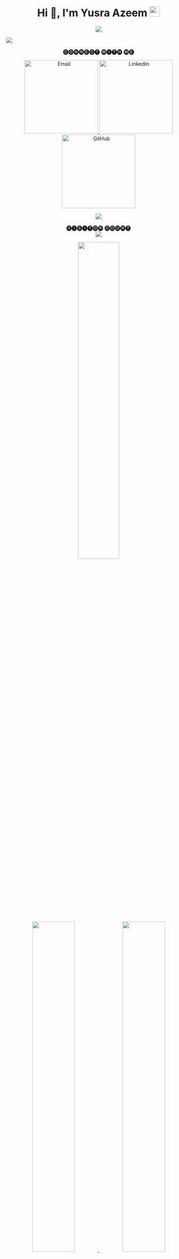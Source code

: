 <!-- First Main Heading -->
<h1 align="center">Hi 👋, I'm Yusra Azeem <img src="https://emojis.slackmojis.com/emojis/images/1531849430/4246/blob-sunglasses.gif?1531849430" width="28"/> </h1>

<p align="center">
  <!-- Typing SVG by Getintorj -->
  <a href="https://github.com/getintorj/readme-typing-svg">
    <img src="https://readme-typing-svg.demolab.com/?lines=FULL-STACK%20WEB%20DEVELOPER%20;MACHINE%20LEARNING%20&%20AI%20ENTHUSIAST;JAVASCRIPT%20;SOFTWARE%20ENGINEER;PROBLEM%20SOLVER;ALWAYS%20LEARNING%20NEW%20TECHNOLOGIES&font=Fira%20Code&center=true&width=440&height=45&color=20C20E&vCenter=true&pause=1000&size=22" />
  </a>
</p>

<img src="https://user-images.githubusercontent.com/73097560/115834477-dbab4500-a447-11eb-908a-139a6edaec5c.gif" />

<p align="center">
  🅒🅞🅝🅝🅔🅒🅣 🅦🅘🅣🅗 🅜🅔
</p>

<p align="center">
  <a href="mailto:yuzhere55@gmail.com" target="_blank">
    <img alt="Email" src="https://img.shields.io/badge/Email-D14836?style=for-the-badge&logo=gmail&logoColor=white" width="200px" />
  </a>
  <a href="https://www.linkedin.com/in/yusraazeem55/" target="_blank">
    <img alt="LinkedIn" src="https://img.shields.io/badge/LinkedIn-0A66C2?style=for-the-badge&logo=linkedin&logoColor=white" width="200px" />
  </a>
  <a href="https://github.com/Yusra-Azeem" target="_blank">
    <img alt="GitHub" src="https://img.shields.io/badge/GitHub-000?style=for-the-badge&logo=github&logoColor=white" width="200px" />
  </a>
</p>

<!-- Contributions SVG -->
<p align="center">
  <a href="#">
    <img src="contributions.svg" />
  </a> 
</p>

<!-- Visitor Count -->
<p align="center">
  🅥🅘🅢🅘🅣🅞🅡 🅒🅞🅤🅝🅣<br>
  <img src="https://profile-counter.glitch.me/Yusra-Azeem/count.svg"/>
</p>

<!-- Languages Used -->
<p align="center">
  <img src="https://github-readme-stats.vercel.app/api/top-langs/?username=Yusra-Azeem&theme=gotham&layout=compact" width="47%" />
</p>

<!-- Stats & Streak -->
<p align="center">
  <a href="https://github.com/Yusra-Azeem?tab=repositories">
    <img src="https://github-readme-stats-one-bice.vercel.app/api?username=Yusra-Azeem&theme=gotham&show_icons=true&count_private=true&hide_border=false&role=OWNER,ORGANIZATION_MEMBER,COLLABORATOR" width="48%" />
  </a>
  <a href="https://github.com/Yusra-Azeem?tab=stars">
    <img src="https://github-readme-streak-stats.herokuapp.com?user=Yusra-Azeem&theme=gotham&hide_border=false&date_format=M%20j%5B%2C%20Y%5D" width="48%" />
  </a>
</p>

---

<h2 align="center" style="color: #4A90E2;">🛠️ Tech Stack</h2>

<p align="center">
  <img src="https://img.shields.io/badge/JavaScript-F7DF1E?style=for-the-badge&logo=javascript&logoColor=black" alt="JavaScript" width="80px" />
  <img src="https://img.shields.io/badge/Java-007396?style=for-the-badge&logo=java&logoColor=white" alt="Java" width="80px" />
  <img src="https://img.shields.io/badge/React-61DAFB?style=for-the-badge&logo=react&logoColor=black" alt="React" width="80px" />
  <img src="https://img.shields.io/badge/Node.js-339933?style=for-the-badge&logo=node.js&logoColor=white" alt="Node.js" width="80px" />
  <img src="https://img.shields.io/badge/Express.js-000000?style=for-the-badge&logo=express&logoColor=white" alt="Express.js" width="80px" />
  <img src="https://img.shields.io/badge/MongoDB-47A248?style=for-the-badge&logo=mongodb&logoColor=white" alt="MongoDB" width="80px" />
  <img src="https://img.shields.io/badge/Postman-FF6C37?style=for-the-badge&logo=postman&logoColor=white" alt="Postman" width="80px" />
</p>

---

<h2 align="center" style="color: #4A90E2;">💡 Skills</h2>

<h3 align="center" style="color: #4A90E2;">Languages</h3>
<p align="center">
  <img src="https://img.shields.io/badge/Java-007396?style=for-the-badge&logo=java&logoColor=white" alt="Java" width="80px" />
  <img src="https://img.shields.io/badge/C-00599C?style=for-the-badge&logo=c&logoColor=white" alt="C" width="80px" />
  <img src="https://img.shields.io/badge/JavaScript-F7DF1E?style=for-the-badge&logo=javascript&logoColor=black" alt="JavaScript" width="80px" />
</p>

<h3 align="center" style="color: #4A90E2;">Frameworks & Libraries</h3>
<p align="center">
  <img src="https://img.shields.io/badge/React-61DAFB?style=for-the-badge&logo=react&logoColor=black" alt="React" width="80px" />
  <img src="https://img.shields.io/badge/Node.js-339933?style=for-the-badge&logo=node.js&logoColor=white" alt="Node.js" width="80px" />
  <img src="https://img.shields.io/badge/Express.js-000000?style=for-the-badge&logo=express&logoColor=white" alt="Express.js" width="80px" />
</p>

<h3 align="center" style="color: #4A90E2;">Databases</h3>
<p align="center">
  <img src="https://img.shields.io/badge/MongoDB-47A248?style=for-the-badge&logo=mongodb&logoColor=white" alt="MongoDB" width="80px" />
</p>

<h3 align="center" style="color: #4A90E2;">Tools</h3>
<p align="center">
  <img src="https://img.shields.io/badge/TailwindCSS-06B6D4?style=for-the-badge&logo=tailwindcss&logoColor=white" alt="Tailwind CSS" width="80px" />
  <img src="https://img.shields.io/badge/Git-F05032?style=for-the-badge&logo=git&logoColor=white" alt="Git" width="80px" />
  <img src="https://img.shields.io/badge/Postman-FF6C37?style=for-the-badge&logo=postman&logoColor=white" alt="Postman" width="80px" />
</p>
